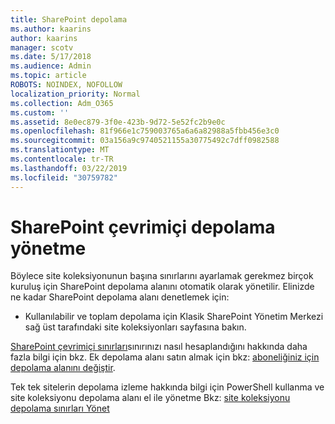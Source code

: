 ```yaml
---
title: SharePoint depolama
ms.author: kaarins
author: kaarins
manager: scotv
ms.date: 5/17/2018
ms.audience: Admin
ms.topic: article
ROBOTS: NOINDEX, NOFOLLOW
localization_priority: Normal
ms.collection: Adm_O365
ms.custom: ''
ms.assetid: 8e0ec879-3f0e-423b-9d72-5e52fc2b9e0c
ms.openlocfilehash: 81f966e1c759003765a6a6a82988a5fbb456e3c0
ms.sourcegitcommit: 03a156a9c9740521155a30775492c7dff0982588
ms.translationtype: MT
ms.contentlocale: tr-TR
ms.lasthandoff: 03/22/2019
ms.locfileid: "30759782"
---
```

# <a name="manage-your-sharepoint-online-storage"></a>SharePoint çevrimiçi depolama yönetme

Böylece site koleksiyonunun başına sınırlarını ayarlamak gerekmez birçok kuruluş için SharePoint depolama alanını otomatik olarak yönetilir. Elinizde ne kadar SharePoint depolama alanı denetlemek için:
  
- Kullanılabilir ve toplam depolama için Klasik SharePoint Yönetim Merkezi sağ üst tarafındaki site koleksiyonları sayfasına bakın.
    
[SharePoint çevrimiçi sınırları](https://go.microsoft.com/fwlink/p/?LinkID=856113)sınırınızı nasıl hesaplandığını hakkında daha fazla bilgi için bkz. Ek depolama alanı satın almak için bkz: [aboneliğiniz için depolama alanını değiştir](https://go.microsoft.com/fwlink/?linkid=866428).
  
Tek tek sitelerin depolama izleme hakkında bilgi için PowerShell kullanma ve site koleksiyonu depolama alanı el ile yönetme Bkz: [site koleksiyonu depolama sınırları Yönet](https://go.microsoft.com/fwlink/?linkid=867833)
  

